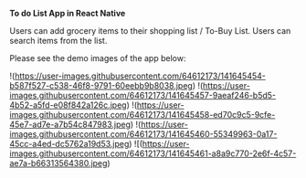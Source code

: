 **To do List App in React Native**

Users can add grocery items to their shopping list / To-Buy List.
Users can search items from the list.

Please see the demo images of the app below:

!(https://user-images.githubusercontent.com/64612173/141645454-b587f527-c538-46f8-9791-60eebb9b8038.jpeg)
!(https://user-images.githubusercontent.com/64612173/141645457-9aeaf246-b5d5-4b52-a5fd-e08f842a126c.jpeg)
!(https://user-images.githubusercontent.com/64612173/141645458-ed70c9c5-9cfe-45e7-ad7e-a7b54c847983.jpeg)
!(https://user-images.githubusercontent.com/64612173/141645460-55349963-0a17-45cc-a4ed-dc5762a19d53.jpeg)
![(https://user-images.githubusercontent.com/64612173/141645461-a8a9c770-2e6f-4c57-ae7a-b66313564380.jpeg)
